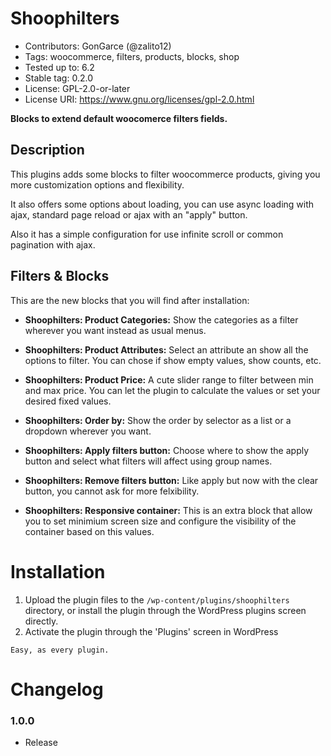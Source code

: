 # Shoophilters
* Contributors:      GonGarce (@zalito12)
* Tags:              woocommerce, filters, products, blocks, shop
* Tested up to:      6.2
* Stable tag:        0.2.0
* License:           GPL-2.0-or-later
* License URI:       https://www.gnu.org/licenses/gpl-2.0.html

**Blocks to extend default woocomerce filters fields.**

## Description

This plugins adds some blocks to filter woocommerce products, giving you more customization options and flexibility.

It also offers some options about loading, you can use async loading with  ajax, standard page reload or ajax with an "apply" button.

Also it has a simple configuration for use infinite scroll or common pagination with ajax.

## Filters &  Blocks

This are the new blocks that you will find after installation:

* **Shoophilters: Product Categories:** Show the categories as a filter wherever you want instead  as usual menus.

* **Shoophilters: Product Attributes:** Select an attribute an show all the options to filter. You can chose if show empty values, show counts, etc.

* **Shoophilters: Product Price:** A cute slider range to filter between min and max price. You can let the plugin to calculate the values or set your desired fixed values.

* **Shoophilters: Order by:** Show the order by selector as a list or a dropdown wherever you want.

* **Shoophilters: Apply filters button:** Choose where to show the apply button and select what filters will affect using group names.

* **Shoophilters: Remove filters button:** Like apply but now with the clear button, you cannot ask for more felxibility.

* **Shoophilters: Responsive container:** This is an extra block that allow you to set minimium screen size and configure the visibility of the container based on this values.

# Installation

1. Upload the plugin files to the `/wp-content/plugins/shoophilters` directory, or install the plugin through the WordPress plugins screen directly.
1. Activate the plugin through the 'Plugins' screen in WordPress

` Easy, as every plugin. `

# Changelog

### 1.0.0
* Release
